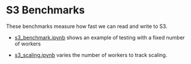 # S3 Benchmarks

These benchmarks measure how fast we can read and write to S3. 

* [s3_benchmark.ipynb](s3_benchmark.ipynb) shows an example of testing with a fixed
number of workers

* [s3_scaling.ipynb](s3_scaling.ipynb) varies the number of workers to track scaling. 


